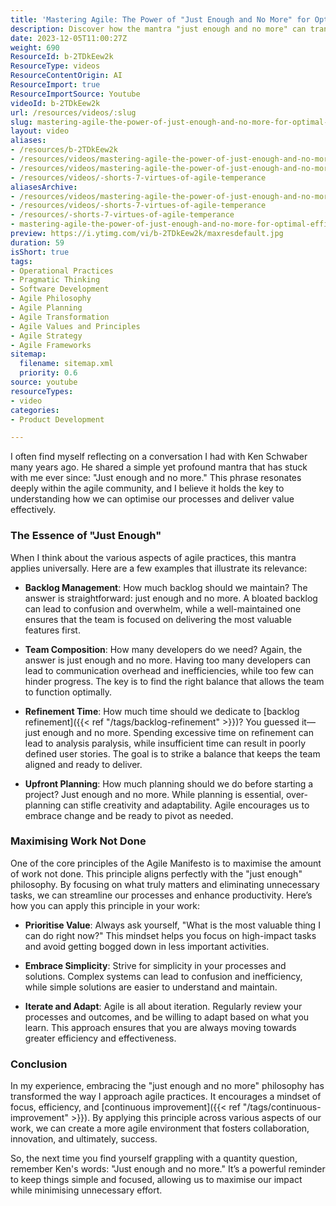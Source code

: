 ```yaml
---
title: 'Mastering Agile: The Power of "Just Enough and No More" for Optimal Efficiency'
description: Discover how the mantra "just enough and no more" can transform your agile practices. Learn to optimise processes, enhance productivity, and deliver value effectively.
date: 2023-12-05T11:00:27Z
weight: 690
ResourceId: b-2TDkEew2k
ResourceType: videos
ResourceContentOrigin: AI
ResourceImport: true
ResourceImportSource: Youtube
videoId: b-2TDkEew2k
url: /resources/videos/:slug
slug: mastering-agile-the-power-of-just-enough-and-no-more-for-optimal-efficiency-b-2TDkEew2k
layout: video
aliases:
- /resources/b-2TDkEew2k
- /resources/videos/mastering-agile-the-power-of-just-enough-and-no-more-for-optimal-efficiency-b-2TDkEew2k
- /resources/videos/mastering-agile-the-power-of-just-enough-and-no-more-for-optimal-efficiency
- /resources/videos/-shorts-7-virtues-of-agile-temperance
aliasesArchive:
- /resources/videos/mastering-agile-the-power-of-just-enough-and-no-more-for-optimal-efficiency
- /resources/videos/-shorts-7-virtues-of-agile-temperance
- /resources/-shorts-7-virtues-of-agile-temperance
- mastering-agile-the-power-of-just-enough-and-no-more-for-optimal-efficiency-b-2TDkEew2k
preview: https://i.ytimg.com/vi/b-2TDkEew2k/maxresdefault.jpg
duration: 59
isShort: true
tags:
- Operational Practices
- Pragmatic Thinking
- Software Development
- Agile Philosophy
- Agile Planning
- Agile Transformation
- Agile Values and Principles
- Agile Strategy
- Agile Frameworks
sitemap:
  filename: sitemap.xml
  priority: 0.6
source: youtube
resourceTypes:
- video
categories:
- Product Development

---
```

I often find myself reflecting on a conversation I had with Ken Schwaber many years ago. He shared a simple yet profound mantra that has stuck with me ever since: "Just enough and no more." This phrase resonates deeply within the agile community, and I believe it holds the key to understanding how we can optimise our processes and deliver value effectively.

### The Essence of "Just Enough"

When I think about the various aspects of agile practices, this mantra applies universally. Here are a few examples that illustrate its relevance:

- **Backlog Management**: How much backlog should we maintain? The answer is straightforward: just enough and no more. A bloated backlog can lead to confusion and overwhelm, while a well-maintained one ensures that the team is focused on delivering the most valuable features first.

- **Team Composition**: How many developers do we need? Again, the answer is just enough and no more. Having too many developers can lead to communication overhead and inefficiencies, while too few can hinder progress. The key is to find the right balance that allows the team to function optimally.

- **Refinement Time**: How much time should we dedicate to [backlog refinement]({{< ref "/tags/backlog-refinement" >}})? You guessed it—just enough and no more. Spending excessive time on refinement can lead to analysis paralysis, while insufficient time can result in poorly defined user stories. The goal is to strike a balance that keeps the team aligned and ready to deliver.

- **Upfront Planning**: How much planning should we do before starting a project? Just enough and no more. While planning is essential, over-planning can stifle creativity and adaptability. Agile encourages us to embrace change and be ready to pivot as needed.

### Maximising Work Not Done

One of the core principles of the Agile Manifesto is to maximise the amount of work not done. This principle aligns perfectly with the "just enough" philosophy. By focusing on what truly matters and eliminating unnecessary tasks, we can streamline our processes and enhance productivity. Here’s how you can apply this principle in your work:

- **Prioritise Value**: Always ask yourself, "What is the most valuable thing I can do right now?" This mindset helps you focus on high-impact tasks and avoid getting bogged down in less important activities.

- **Embrace Simplicity**: Strive for simplicity in your processes and solutions. Complex systems can lead to confusion and inefficiency, while simple solutions are easier to understand and maintain.

- **Iterate and Adapt**: Agile is all about iteration. Regularly review your processes and outcomes, and be willing to adapt based on what you learn. This approach ensures that you are always moving towards greater efficiency and effectiveness.

### Conclusion

In my experience, embracing the "just enough and no more" philosophy has transformed the way I approach agile practices. It encourages a mindset of focus, efficiency, and [continuous improvement]({{< ref "/tags/continuous-improvement" >}}). By applying this principle across various aspects of our work, we can create a more agile environment that fosters collaboration, innovation, and ultimately, success.

So, the next time you find yourself grappling with a quantity question, remember Ken's words: "Just enough and no more." It’s a powerful reminder to keep things simple and focused, allowing us to maximise our impact while minimising unnecessary effort.
